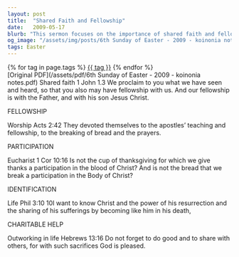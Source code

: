 ```yaml
---
layout: post
title:  "Shared Faith and Fellowship"
date:   2009-05-17
blurb: "This sermon focuses on the importance of shared faith and fellowship in the Christian community. The speaker emphasizes the importance of worship, participation in the Eucharist, identification with Christ, and charitable actions as key aspects of Christian life."
og_image: "/assets/img/posts/6th Sunday of Easter - 2009 - koinonia notes.png"
tags: Easter
---    
```

<div class="tag-pills">
    {% for tag in page.tags %}
    <a href="{{ site.baseurl }}/tag/{{ tag | slugify }}" class="tag-pill">{{ tag }}</a>
    {% endfor %}
</div>
[Original PDF](/assets/pdf/6th Sunday of Easter - 2009 - koinonia notes.pdf)
Shared faith 1 John 1.3 We proclaim to you what we have seen and heard, so that you also may have fellowship with us. And our fellowship is with the Father, and with his son Jesus Christ.

FELLOWSHIP

Worship Acts 2:42 They devoted themselves to the apostles’ teaching and fellowship, to the breaking of bread and the prayers.

PARTICIPATION

Eucharist 1 Cor 10:16 Is not the cup of thanksgiving for which we give thanks a participation in the blood of Christ? And is not the bread that we break a participation in the Body of Christ?

IDENTIFICATION

Life Phil 3:10 10I want to know Christ and the power of his resurrection and the sharing of his sufferings by becoming like him in his death,

CHARITABLE HELP

Outworking in life Hebrews 13:16 Do not forget to do good and to share with others, for with such sacrifices God is pleased.
